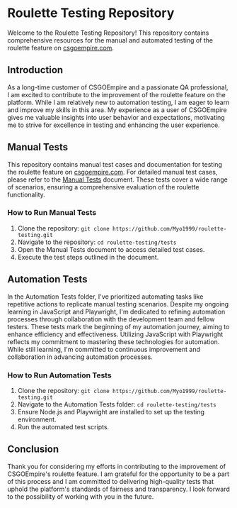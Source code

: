 # Roulette Testing Repository

Welcome to the Roulette Testing Repository! This repository contains comprehensive resources for the manual and automated testing of the roulette feature on [csgoempire.com](https://csgoempire.com/roulette).

## Introduction

As a long-time customer of CSGOEmpire and a passionate QA professional, I am excited to contribute to the improvement of the roulette feature on the platform. While I am relatively new to automation testing, I am eager to learn and improve my skills in this area. My experience as a user of CSGOEmpire gives me valuable insights into user behavior and expectations, motivating me to strive for excellence in testing and enhancing the user experience.

## Manual Tests

This repository contains manual test cases and documentation for testing the roulette feature on [csgoempire.com](https://csgoempire.com/roulette). For detailed manual test cases, please refer to the [Manual Tests](./tests/manual-tests.md) document. These tests cover a wide range of scenarios, ensuring a comprehensive evaluation of the roulette functionality.

### How to Run Manual Tests

1. Clone the repository: `git clone https://github.com/Myo1999/roulette-testing.git`
2. Navigate to the repository: `cd roulette-testing/tests`
3. Open the Manual Tests document to access detailed test cases.
4. Execute the test steps outlined in the document.

## Automation Tests

In the Automation Tests folder, I've prioritized automating tasks like repetitive actions to replicate manual testing scenarios. Despite my ongoing learning in JavaScript and Playwright, I'm dedicated to refining automation processes through collaboration with the development team and fellow testers. These tests mark the beginning of my automation journey, aiming to enhance efficiency and effectiveness. Utilizing JavaScript with Playwright reflects my commitment to mastering these technologies for automation. While still learning, I'm committed to continuous improvement and collaboration in advancing automation processes.

### How to Run Automation Tests

1. Clone the repository: `git clone https://github.com/Myo1999/roulette-testing.git`
2. Navigate to the Automation Tests folder: `cd roulette-testing/tests`
3. Ensure Node.js and Playwright are installed to set up the testing environment.
4. Run the automated test scripts.

## Conclusion

Thank you for considering my efforts in contributing to the improvement of CSGOEmpire's roulette feature. I am grateful for the opportunity to be a part of this process and I am committed to delivering high-quality tests that uphold the platform's standards of fairness and transparency. I look forward to the possibility of working with you in the future.

